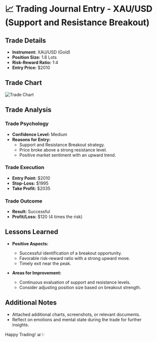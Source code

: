 # 📈 Trading Journal Entry - XAU/USD (Support and Resistance Breakout)

## Trade Details

- **Instrument:** XAU/USD (Gold)
- **Position Size:** 1.8 Lots
- **Risk-Reward Ratio:** 1:4
- **Entry Price:** $2010

## Trade Chart

![Trade Chart](https://th.bing.com/th/id/OIP.EHrI1iVrvtLkIgEOD0_vtwHaE8?rs=1&pid=ImgDetMain)

## Trade Analysis

### Trade Psychology

- **Confidence Level:** Medium
- **Reasons for Entry:**
  - Support and Resistance Breakout strategy.
  - Price broke above a strong resistance level.
  - Positive market sentiment with an upward trend.

### Trade Execution

- **Entry Point:** $2010
- **Stop-Loss:** $1995
- **Take Profit:** $2035

### Trade Outcome

- **Result:** Successful
- **Profit/Loss:** $120 (4 times the risk)

## Lessons Learned

- **Positive Aspects:**
  - Successful identification of a breakout opportunity.
  - Favorable risk-reward ratio with a strong upward move.
  - Timely exit near the peak.

- **Areas for Improvement:**
  - Continuous evaluation of support and resistance levels.
  - Consider adjusting position size based on breakout strength.

## Additional Notes

- Attached additional charts, screenshots, or relevant documents.
- Reflect on emotions and mental state during the trade for further insights.

Happy Trading! 📊✨
